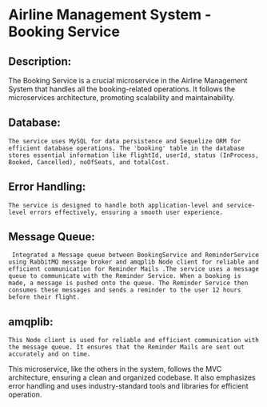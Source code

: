 
# Airline Management System - Booking Service

## Description:
The Booking Service is a crucial microservice in the Airline Management System that handles all the booking-related operations. It follows the microservices architecture, promoting scalability and maintainability.

## Database: 
    The service uses MySQL for data persistence and Sequelize ORM for efficient database operations. The 'booking' table in the database stores essential information like flightId, userId, status (InProcess, Booked, Cancelled), noOfSeats, and totalCost.
## Error Handling: 
    The service is designed to handle both application-level and service-level errors effectively, ensuring a smooth user experience.
## Message Queue: 
     Integrated a Message queue between BookingService and ReminderService using RabbitMQ message broker and amqplib Node client for reliable and efficient communication for Reminder Mails .The service uses a message queue to communicate with the Reminder Service. When a booking is made, a message is pushed onto the queue. The Reminder Service then consumes these messages and sends a reminder to the user 12 hours before their flight.
## amqplib:
    This Node client is used for reliable and efficient communication with the message queue. It ensures that the Reminder Mails are sent out accurately and on time.


This microservice, like the others in the system, follows the MVC architecture, ensuring a clean and organized codebase. It also emphasizes error handling and uses industry-standard tools and libraries for efficient operation.
